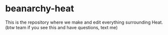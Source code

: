 # beanarchy-heat
This is the repository where we make and edit everything surrounding Heat. (btw team if you see this and have questions, text me)
